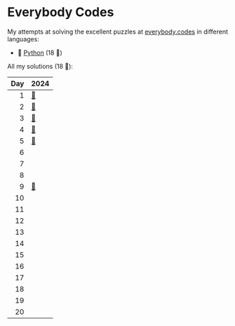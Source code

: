 # Everybody Codes

My attempts at solving the excellent puzzles at [everybody.codes](http://everybody.codes/) in different languages:

- 🐍 [Python](python/) (18 🦆)

All my solutions (18 🦆):

|   Day | 2024                                                                         |
|------:|:-----------------------------------------------------------------------------|
|     1 | [🐍](python/2024_the_kingdom_of_algorithmia/01_the_battle_for_the_farmlands) |
|     2 | [🐍](python/2024_the_kingdom_of_algorithmia/02_the_runes_of_power)           |
|     3 | [🐍](python/2024_the_kingdom_of_algorithmia/03_mining_maestro)               |
|     4 | [🐍](python/2024_the_kingdom_of_algorithmia/04_royal_smiths_puzzle)          |
|     5 | [🐍](python/2024_the_kingdom_of_algorithmia/05_pseudo-random_clap_dance)     |
|     6 |                                                                              |
|     7 |                                                                              |
|     8 |                                                                              |
|     9 | [🐍](python/2024_the_kingdom_of_algorithmia/09_sparkling_bugs)               |
|    10 |                                                                              |
|    11 |                                                                              |
|    12 |                                                                              |
|    13 |                                                                              |
|    14 |                                                                              |
|    15 |                                                                              |
|    16 |                                                                              |
|    17 |                                                                              |
|    18 |                                                                              |
|    19 |                                                                              |
|    20 |                                                                              |
